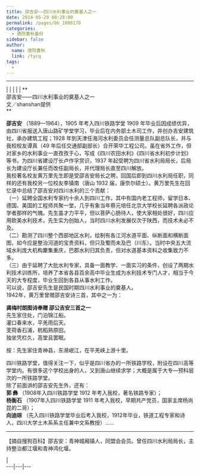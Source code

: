 ```yaml
---
title: 邵吉安——四川水利事业的奠基人之一
date: 2014-05-29 00:28:00
permalink: /pages/bb_1000170
categories: 
  - 唐院春秋备份
sidebar: false
author: 
  name: 唐院春秋
  link: /tycq
tags: 
  - 
---
```


* * *

  
|  |  |  |  |  **  
邵吉安——四川水利事业的奠基人之一  
文／shanshan提供  
**

  
**邵吉安** （1889—1964），1905 年考入四川铁路学堂 1909
年毕业后因成绩优异，由四川省报送入唐山路矿学堂学习，毕业后在内务部土木司工作，并创办吉安建筑社，承办建筑工程；1928
年到天津任海河水利委员会任测量总队副总队长，并与我校校友谭真（49
年后任交通部副部长）合开荣华工程公司。虽在省外工作，但对家乡的水利事业一直孜孜于心，写成《四川农田水利》《四川省水利初步计划》等书，为四川省建设厅长卢作孚赏识，1937
年起受聘为四川省水利局局长，后局长为建设厅长兼任而改任副局长，并代理局长直至四川解放。  
我校著名校友黄万里先生即是受邵吉安局长之聘，回国后即到四川水利局任职，同样的还有我校另一位校友李镇南（唐山 1932
届，康奈尔硕士）。黄万里先生在回忆录中总结了邵吉安对四川水利的三个贡献：  
（一）延聘全国水利专家约十余人到四川工作，其中有国内老工程师，留学日本、德国、美国的工程师共聚一堂，几乎有象当年蔡元培任北京大学校长延聘各派政论学者那样的气魄。先生虽才力平平，但以菩萨心肠待人，使大家相处很好，四川应用欧美水利技术，先生实为创始人，当时四川水利发展仅次于陕西，而技术未必不及。  
（二）勘测了四川整个西部地区水利，绘制有各江河水道平面、纵断面和横断面图，如今应是整治河道的宝贵资料，但只及蜀而未及巴（川东）。当时中央五大流域水利庞大机构麇集重庆，巴郡水利归其负责，但对水道基本资料之收集致力不多。  
（三）由于延聘了大批水利专家，具备一面教学、一面实习的条件，创设了两期水利技术训练所，培养了本省各县百余高中毕业生成为水利技术专门人才，相当于今天的大专程度，毕业生回到各县从事水利工作。  
可以说，邵吉安先生是民国时期四川水利事业的奠基人。  
1942年，黄万里曾赠邵吉安诗三首，其中之一为：  
  
**龚梅村朗图诗奉赠 邵公吉安三首之一**  
先生家住处，门泊锦江船。  
灌口春来水，平羌雨后天。  
芰荷香石浦，秔稻熟原田。  
独坐凭栏久，高堂且罢眠。  
  
按：先生家住青神县，东濒岷江，在平羌峡上游十里。  
  
四川铁路学堂，值得关注一下，似乎是四川省办的一所铁路学校，附设在四川高等学堂内。有很多这个学校出身的人，又到唐山继续求学；大概是属于大专—预科层次的一所铁路学堂。  
除了前面讲的邵吉安先生外，还有：  
**郭 彝** （1908年入四川铁路学堂 1912 年考入我校，著名铁路专家）；  
**杨衡石** （1907年入四川铁路学堂 1911 年考入我校，早期共产党员，国家主席杨尚昆的二哥）；  
**向迪琮** （先入四川铁路学堂毕业后考入我校，1912年毕业，铁道工程专家和诗人，四川大学土木系系主任兼中文系教授）……  

* * *

  
【摘自搜狗百科】邵吉安：青神城厢镇人，同盟会会员。曾任四川水利局局长，主持整治都江堰和青神鸿化堰。  
  
|  
---|---|---